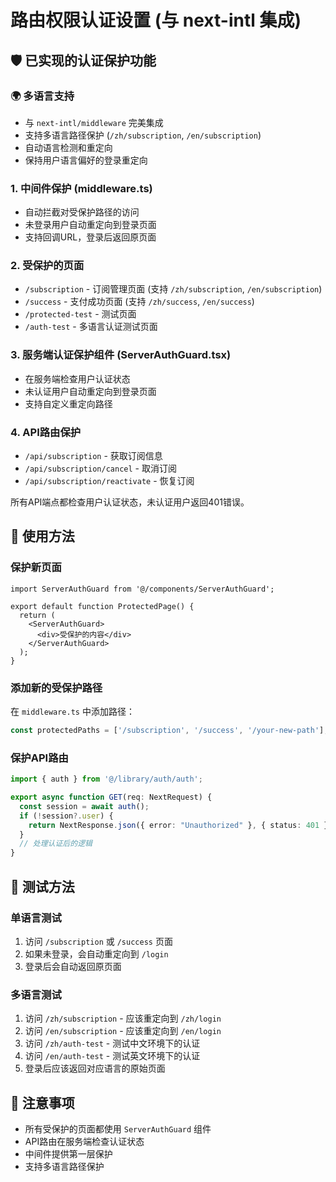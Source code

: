 # 路由权限认证设置 (与 next-intl 集成)

## 🛡️ 已实现的认证保护功能

### 🌍 多语言支持
- 与 `next-intl/middleware` 完美集成
- 支持多语言路径保护 (`/zh/subscription`, `/en/subscription`)
- 自动语言检测和重定向
- 保持用户语言偏好的登录重定向

### 1. 中间件保护 (middleware.ts)
- 自动拦截对受保护路径的访问
- 未登录用户自动重定向到登录页面
- 支持回调URL，登录后返回原页面

### 2. 受保护的页面
- `/subscription` - 订阅管理页面 (支持 `/zh/subscription`, `/en/subscription`)
- `/success` - 支付成功页面 (支持 `/zh/success`, `/en/success`)
- `/protected-test` - 测试页面
- `/auth-test` - 多语言认证测试页面

### 3. 服务端认证保护组件 (ServerAuthGuard.tsx)
- 在服务端检查用户认证状态
- 未认证用户自动重定向到登录页面
- 支持自定义重定向路径

### 4. API路由保护
- `/api/subscription` - 获取订阅信息
- `/api/subscription/cancel` - 取消订阅
- `/api/subscription/reactivate` - 恢复订阅

所有API端点都检查用户认证状态，未认证用户返回401错误。

## 🔧 使用方法

### 保护新页面
```tsx
import ServerAuthGuard from '@/components/ServerAuthGuard';

export default function ProtectedPage() {
  return (
    <ServerAuthGuard>
      <div>受保护的内容</div>
    </ServerAuthGuard>
  );
}
```

### 添加新的受保护路径
在 `middleware.ts` 中添加路径：
```typescript
const protectedPaths = ['/subscription', '/success', '/your-new-path'];
```

### 保护API路由
```typescript
import { auth } from '@/library/auth/auth';

export async function GET(req: NextRequest) {
  const session = await auth();
  if (!session?.user) {
    return NextResponse.json({ error: "Unauthorized" }, { status: 401 });
  }
  // 处理认证后的逻辑
}
```

## 🚀 测试方法

### 单语言测试
1. 访问 `/subscription` 或 `/success` 页面
2. 如果未登录，会自动重定向到 `/login`
3. 登录后会自动返回原页面

### 多语言测试
1. 访问 `/zh/subscription` - 应该重定向到 `/zh/login`
2. 访问 `/en/subscription` - 应该重定向到 `/en/login`
3. 访问 `/zh/auth-test` - 测试中文环境下的认证
4. 访问 `/en/auth-test` - 测试英文环境下的认证
5. 登录后应该返回对应语言的原始页面

## 📝 注意事项

- 所有受保护的页面都使用 `ServerAuthGuard` 组件
- API路由在服务端检查认证状态
- 中间件提供第一层保护
- 支持多语言路径保护
